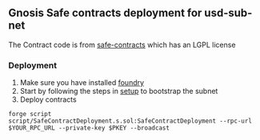 
## Gnosis Safe contracts deployment for usd-sub-net

The Contract code is from [safe-contracts](https://github.com/safe-global/safe-contracts) which has an LGPL license

### Deployment

1. Make sure you have installed [foundry](https://github.com/foundry-rs/foundry)
2. Start by following the steps in [setup](https://github.com/sub-usd-net/setup) to bootstrap the subnet
3. Deploy contracts

```shell
forge script script/SafeContractDeployment.s.sol:SafeContractDeployment --rpc-url $YOUR_RPC_URL --private-key $PKEY --broadcast
```

